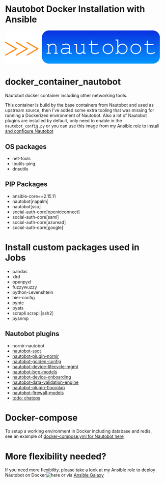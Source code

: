 # Nautobot Docker Installation with Ansible

![Nautobot Logo](https://raw.githubusercontent.com/nautobot/nautobot/develop/nautobot/docs/nautobot_logo.svg)


# docker_container_nautobot
Nautobot docker container including other networking tools.

This container is build by the base containers from Nautobot and used as upstream source, then I've added some extra tooling that was missing for running a Dockerized environment of Nautobot. Also a lot of Nautobot plugins are installed by default, only need to enable in the `nautobot_config.py` or you can use this image from my [Ansible role to install and configure Nautobot](https://galaxy.ansible.com/ui/standalone/roles/bsmeding/nautobot_docker/)

## OS packages
* net-tools 
* iputils-ping  
* dnsutils

## PIP Packages
* ansible-core==2.15.11
* nautobot[napalm]
* nautobot[sso]
* social-auth-core[openidconnect]
* social-auth-core[saml]
* social-auth-core[azuread]
* social-auth-core[google]

# Install custom packages used in Jobs
* pandas
* xlrd
* openpyxl
* fuzzywuzzy
* python-Levenshtein
* hier-config
* pyntc
* pyats
* scrapli scrapli[ssh2]
* pysnmp


## Nautobot plugins
* nornir-nautobot
* [nautobot-ssot](https://docs.nautobot.com/projects/ssot/en/latest/)
* [nautobot-plugin-nornir](https://docs.nautobot.com/projects/plugin-nornir/en/latest/)
* [nautobot-golden-config](https://docs.nautobot.com/projects/golden-config/en/latest/)
* [nautobot-device-lifecycle-mgmt](https://docs.nautobot.com/projects/device-lifecycle/en/latest/)
* [nautobot-bgp-models](https://docs.nautobot.com/projects/bgp-models/en/latest/)
* [nautobot-device-onboarding](https://docs.nautobot.com/projects/device-onboarding/en/latest/)
* [nautobot-data-validation-engine]()
* [nautobot-plugin-floorplan](https://docs.nautobot.com/projects/floor-plan/en/latest/)
* [nautobot-firewall-models](https://docs.nautobot.com/projects/firewall-models/en/latest/)
* [todo: chatops](https://docs.nautobot.com/projects/chatops/en/latest/)


# Docker-compose
To setup a working environment in Docker including database and redis, see an example of [docker-compose.yml for Nautobot here](https://gist.github.com/bsmeding/d60cf4f23519c75ca2339148d6efd7fe)

# More flexibility needed?
If you need more flexibility, please take a look at my Ansible role to deploy Nautobot on Docker![here](https://github.com/bsmeding/ansible_role_nautobot_docker) or via [Ansible Galaxy](https://galaxy.ansible.com/ui/standalone/roles/bsmeding/nautobot_docker/)